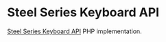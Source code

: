# Steel Series Keyboard API
[Steel Series Keyboard API](https://github.com/SteelSeries/gamesense-sdk/tree/master/doc/api) PHP implementation. 
